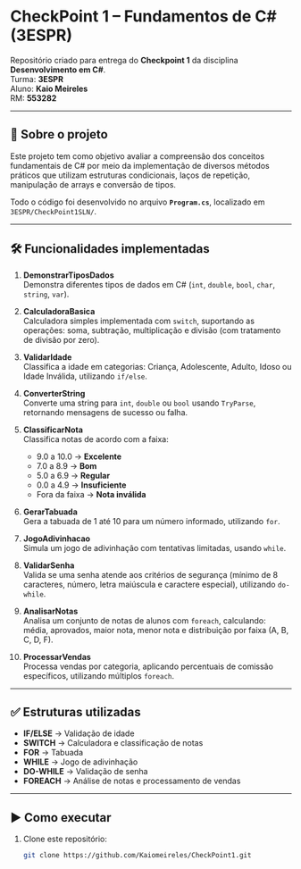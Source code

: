# CheckPoint 1 – Fundamentos de C# (3ESPR)

Repositório criado para entrega do **Checkpoint 1** da disciplina **Desenvolvimento em C#**.  
Turma: **3ESPR**  
Aluno: **Kaio Meireles**  
RM: **553282**

---

## 📌 Sobre o projeto
Este projeto tem como objetivo avaliar a compreensão dos conceitos fundamentais de C# por meio da implementação de diversos métodos práticos que utilizam estruturas condicionais, laços de repetição, manipulação de arrays e conversão de tipos.

Todo o código foi desenvolvido no arquivo **`Program.cs`**, localizado em `3ESPR/CheckPoint1SLN/`.

---

## 🛠️ Funcionalidades implementadas

1. **DemonstrarTiposDados**  
   Demonstra diferentes tipos de dados em C# (`int`, `double`, `bool`, `char`, `string`, `var`).

2. **CalculadoraBasica**  
   Calculadora simples implementada com `switch`, suportando as operações: soma, subtração, multiplicação e divisão (com tratamento de divisão por zero).

3. **ValidarIdade**  
   Classifica a idade em categorias: Criança, Adolescente, Adulto, Idoso ou Idade Inválida, utilizando `if/else`.

4. **ConverterString**  
   Converte uma string para `int`, `double` ou `bool` usando `TryParse`, retornando mensagens de sucesso ou falha.

5. **ClassificarNota**  
   Classifica notas de acordo com a faixa:
   - 9.0 a 10.0 → **Excelente**  
   - 7.0 a 8.9 → **Bom**  
   - 5.0 a 6.9 → **Regular**  
   - 0.0 a 4.9 → **Insuficiente**  
   - Fora da faixa → **Nota inválida**

6. **GerarTabuada**  
   Gera a tabuada de 1 até 10 para um número informado, utilizando `for`.

7. **JogoAdivinhacao**  
   Simula um jogo de adivinhação com tentativas limitadas, usando `while`.

8. **ValidarSenha**  
   Valida se uma senha atende aos critérios de segurança (mínimo de 8 caracteres, número, letra maiúscula e caractere especial), utilizando `do-while`.

9. **AnalisarNotas**  
   Analisa um conjunto de notas de alunos com `foreach`, calculando: média, aprovados, maior nota, menor nota e distribuição por faixa (A, B, C, D, F).

10. **ProcessarVendas**  
    Processa vendas por categoria, aplicando percentuais de comissão específicos, utilizando múltiplos `foreach`.

---

## ✅ Estruturas utilizadas
- **IF/ELSE** → Validação de idade  
- **SWITCH** → Calculadora e classificação de notas  
- **FOR** → Tabuada  
- **WHILE** → Jogo de adivinhação  
- **DO-WHILE** → Validação de senha  
- **FOREACH** → Análise de notas e processamento de vendas  

---

## ▶️ Como executar

1. Clone este repositório:
   ```bash
   git clone https://github.com/Kaiomeireles/CheckPoint1.git
